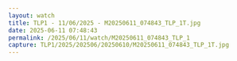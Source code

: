 ```yaml
---
layout: watch
title: TLP1 - 11/06/2025 - M20250611_074843_TLP_1T.jpg
date: 2025-06-11 07:48:43
permalink: /2025/06/11/watch/M20250611_074843_TLP_1
capture: TLP1/2025/202506/20250610/M20250611_074843_TLP_1T.jpg
---
```

